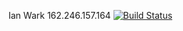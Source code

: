 Ian Wark
162.246.157.164
[![Build Status](https://travis-ci.com/cmput401-fall2018/web-app-ci-cd-with-travis-ci-IanWark.svg?branch=master)](https://travis-ci.com/cmput401-fall2018/web-app-ci-cd-with-travis-ci-IanWark)
